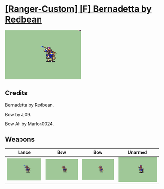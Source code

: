 # [\[Ranger-Custom\] \[F\] Bernadetta by Redbean](./)
 

<img src="./2.%20Lance/Lance_000.png" alt="[Ranger-Custom] [F] Bernadetta by Redbean standing" />

## Credits

Bernadetta by Redbean.

Bow by Jj09.

Bow Alt by Marlon0024.

## Weapons
 

|Lance |Bow |Bow |Unarmed |
|  :---: | :---: | :---: | :---: |
| <img alt="Lance animation" src="./2.%20Lance/Lance.gif" /> | <img alt="Bow animation" src="./5.%20Bow/Bow.gif" /> | <img alt="Bow animation" src="./5.%20Bow%20(Alt)/Bow.gif" /> | <img alt="Unarmed animation" src="./8.%20Unarmed/Unarmed.gif" /> |
